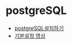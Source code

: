 # postgreSQL
* [postgreSQL설치하기](https://www.devkuma.com/docs/postgresql/postgresql-download-install/)
* [기본설정 영상](https://www.youtube.com/watch?v=SJMcIZzfBeY&t=250s)
